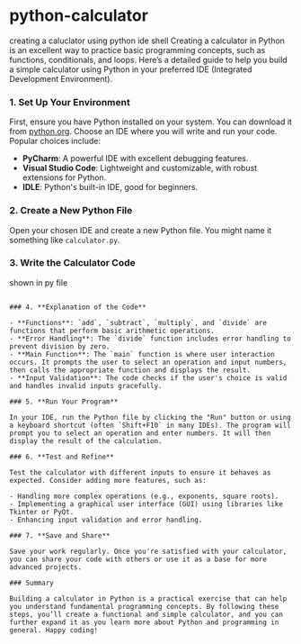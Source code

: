 # python-calculator
creating a caluclator using python ide shell
Creating a calculator in Python is an excellent way to practice basic programming concepts, such as functions, conditionals, and loops. Here’s a detailed guide to help you build a simple calculator using Python in your preferred IDE (Integrated Development Environment).

### 1. **Set Up Your Environment**

First, ensure you have Python installed on your system. You can download it from [python.org](https://www.python.org/). Choose an IDE where you will write and run your code. Popular choices include:

- **PyCharm**: A powerful IDE with excellent debugging features.
- **Visual Studio Code**: Lightweight and customizable, with robust extensions for Python.
- **IDLE**: Python's built-in IDE, good for beginners.

### 2. **Create a New Python File**

Open your chosen IDE and create a new Python file. You might name it something like `calculator.py`.

### 3. **Write the Calculator Code**

shown in py file
```

### 4. **Explanation of the Code**

- **Functions**: `add`, `subtract`, `multiply`, and `divide` are functions that perform basic arithmetic operations.
- **Error Handling**: The `divide` function includes error handling to prevent division by zero.
- **Main Function**: The `main` function is where user interaction occurs. It prompts the user to select an operation and input numbers, then calls the appropriate function and displays the result.
- **Input Validation**: The code checks if the user's choice is valid and handles invalid inputs gracefully.

### 5. **Run Your Program**

In your IDE, run the Python file by clicking the "Run" button or using a keyboard shortcut (often `Shift+F10` in many IDEs). The program will prompt you to select an operation and enter numbers. It will then display the result of the calculation.

### 6. **Test and Refine**

Test the calculator with different inputs to ensure it behaves as expected. Consider adding more features, such as:

- Handling more complex operations (e.g., exponents, square roots).
- Implementing a graphical user interface (GUI) using libraries like Tkinter or PyQt.
- Enhancing input validation and error handling.

### 7. **Save and Share**

Save your work regularly. Once you're satisfied with your calculator, you can share your code with others or use it as a base for more advanced projects.

### Summary

Building a calculator in Python is a practical exercise that can help you understand fundamental programming concepts. By following these steps, you’ll create a functional and simple calculator, and you can further expand it as you learn more about Python and programming in general. Happy coding!
